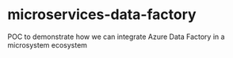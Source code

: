 # microservices-data-factory
POC to demonstrate how we can integrate Azure Data Factory in a microsystem ecosystem
